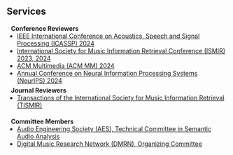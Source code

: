 ## Services

<h4 style="margin:0 10px 0;">Conference Reviewers</h4>

<ul style="margin:0 0 5px;">
  <li><a href="https://2024.ieeeicassp.org/"><autocolor>IEEE International Conference on Acoustics, Speech and Signal Processing (ICASSP) 2024</autocolor></a></li>
  <li><a href="https://ismir2024.ismir.net/"><autocolor>International Society for Music Information Retrieval Conference (ISMIR) 2023, 2024</autocolor></a></li>
  <li><a href="https://2024.acmmm.org/"><autocolor>ACM Multimedia (ACM MM) 2024</autocolor></a></li>
  <li><a href="https://neurips.cc/"><autocolor>Annual Conference on Neural Information Processing Systems (NeurIPS) 2024</autocolor></a></li>
</ul>

<h4 style="margin:0 10px 0;">Journal Reviewers</h4>

<ul style="margin:0 0 20px;">
  <li><a href="https://transactions.ismir.net/"><autocolor>Transactions of the International Society for Music Information Retrieval (TISMIR)</autocolor></a></li>
</ul>

<h4 style="margin:0 10px 0;">Committee Members</h4>

<ul style="margin:0 0 20px;">
  <li><a href="https://www.aes.org/technical/saa/"><autocolor>Audio Engineering Society (AES), Technical Committee in Semantic Audio Analysis</autocolor></a></li>
  <li><a href="https://www.qmul.ac.uk/dmrn/"><autocolor>Digital Music Research Network (DMRN), Organizing Committee</autocolor></a></li>
</ul>
